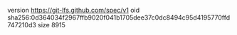 version https://git-lfs.github.com/spec/v1
oid sha256:0d364034f2967ffb9020f041b1705dee37c0dc8494c95d4195770ffd747210d3
size 8915
